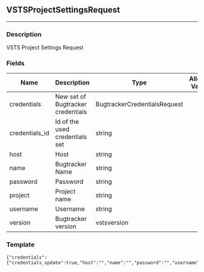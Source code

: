 ## VSTSProjectSettingsRequest
---
### Description
VSTS Project Settings Request
### Fields
| Name | Description | Type | Allowed Values | Required |
| ---- | ----------- | ---- | -------------- | -------- |
| credentials | New set of Bugtracker credentials | BugtrackerCredentialsRequest |  | false |
| credentials_id | Id of the used credentials set | string |  | false |
| host | Host | string |  | false |
| name | Bugtracker Name | string |  | false |
| password | Password | string |  | false |
| project | Project name | string |  | false |
| username | Username | string |  | false |
| version | Bugtracker version | vstsversion |  | false |
### Template
```
{"credentials":{"credentials_update":true,"host":"","name":"","password":"","username":""},"credentials_id":"","host":"","name":"","password":"","project":"","username":"","version":""}
```
